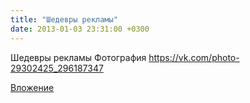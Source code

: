 ```yaml
---
title: "Шедевры рекламы"
date: 2013-01-03 23:31:00 +0300
---
```


Шедевры рекламы
Фотография
https://vk.com/photo-29302425_296187347

[Вложение](https://vk.com/photo-29302425_296187347)
